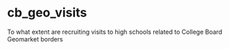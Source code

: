 # cb_geo_visits
To what extent are recruiting visits to high schools related to College Board Geomarket borders
